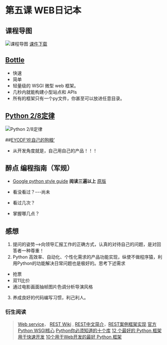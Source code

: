# 第五课  WEB日记本

## 课程导图
![课程导图](http://i13.tietuku.com/b096277f2b2e5d68.png)
[课件下载](http://openmindclub.qiniucdn.com/res/tapes/omooc/omooc2py/151105_3wd4/OMOOC2py3wd4_web.pdf)




## [Bottle](http://bottlepy.org/docs/dev/)

+ 快速
+ 简单
+ 轻量级的 WSGI 微型 web 框架。
+ 几秒内就能构建小型站点和 APIs
+ 所有的框架只有一个py文件，你甚至可以放进任意目录。


## [Python 2/8定律](http://i13.tietuku.com/ca656c905c1f0c57.png)

![Python 2/8定律](http://i13.tietuku.com/ca656c905c1f0c57.png)

##[EYODF‘吃自己的狗粮’](https://en.wikipedia.org/wiki/Eating_your_own_dog_food)

+ 从开发角度就是，自己用自己的产品！！！


## 醉点  编程指南（军规）

+ [Google python style guide](http://zh-google-styleguide.readthedocs.org/en/latest/google-python-styleguide/) **阅读三遍以上**  [原版](http://google.github.io/styleguide/pyguide.html)

+ 看没看过？---尚未
+ 看过几次？
+ 掌握哪几点？


## 感想

1. 提问的姿势-->向领导汇报工作的正确方式，认真的对待自己的问题，是对回答者一种尊重！
2. Python 高效率、自动化、个性化需求的产品功能实现，纵使不做程序猿，利用Python的功能解决日常问题也是极好的。思考下述需求
 + 抢票
 + 双11比价
 + 通过电影画面抽帧图片色调分析导演风格
 
3. 养成良好的代码编写习惯，利己利人。




### 衍生阅读
>[Web service](https://en.wikipedia.org/wiki/Web_service?cm_mc_uid=28826105043914467360895&cm_mc_sid_50200000=1446736089)， [REST Wiki](https://en.wikipedia.org/wiki/Representational_state_transfer) , [REST中文简介](http://www.cnblogs.com/shanyou/archive/2012/05/12/2496959.html)，[REST案例框架实现](http://blog.csdn.net/maoxiang/article/details/4551434)
> [官方Python WSGI核心](https://www.python.org/dev/peps/pep-0333/)
>[Python你必须知道的十个库](http://www.open-open.com/news/view/ba474d)
>[12 个最好的 Python 框架用于快速开发](http://www.open-open.com/news/view/774e1f)
>[10个用于Web开发的最好 Python 框架](http://www.open-open.com/news/view/f2eefa)

